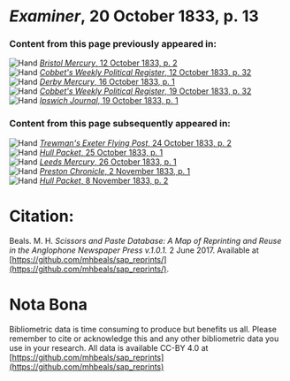 # *Examiner*, 20 October 1833, p. 13  
  
### Content from this page previously appeared in:  
![Hand](http://scissorsandpaste.net/wp-content/uploads/2017/06/smallhandpointer.png) [*Bristol Mercury*, 12 October 1833, p. 2](https://mhbeals.github.io/sap_html/Bristol-Mercury/Bristol-Mercury-12-October-1833-p-2)  
![Hand](http://scissorsandpaste.net/wp-content/uploads/2017/06/smallhandpointer.png) [*Cobbet's Weekly Political Register*, 12 October 1833, p. 32](https://mhbeals.github.io/sap_html/Cobbet's-Weekly-Political-Register/Cobbet's-Weekly-Political-Register-12-October-1833-p-32)  
![Hand](http://scissorsandpaste.net/wp-content/uploads/2017/06/smallhandpointer.png) [*Derby Mercury*, 16 October 1833, p. 1](https://mhbeals.github.io/sap_html/Derby-Mercury/Derby-Mercury-16-October-1833-p-1)  
![Hand](http://scissorsandpaste.net/wp-content/uploads/2017/06/smallhandpointer.png) [*Cobbet's Weekly Political Register*, 19 October 1833, p. 32](https://mhbeals.github.io/sap_html/Cobbet's-Weekly-Political-Register/Cobbet's-Weekly-Political-Register-19-October-1833-p-32)  
![Hand](http://scissorsandpaste.net/wp-content/uploads/2017/06/smallhandpointer.png) [*Ipswich Journal*, 19 October 1833, p. 1](https://mhbeals.github.io/sap_html/Ipswich-Journal/Ipswich-Journal-19-October-1833-p-1)  
  
### Content from this page subsequently appeared in:  
![Hand](http://scissorsandpaste.net/wp-content/uploads/2017/06/smallhandpointer.png) [*Trewman's Exeter Flying Post*, 24 October 1833, p. 2](https://mhbeals.github.io/sap_html/Trewman's-Exeter-Flying-Post/Trewman's-Exeter-Flying-Post-24-October-1833-p-2)  
![Hand](http://scissorsandpaste.net/wp-content/uploads/2017/06/smallhandpointer.png) [*Hull Packet*, 25 October 1833, p. 1](https://mhbeals.github.io/sap_html/Hull-Packet/Hull-Packet-25-October-1833-p-1)  
![Hand](http://scissorsandpaste.net/wp-content/uploads/2017/06/smallhandpointer.png) [*Leeds Mercury*, 26 October 1833, p. 1](https://mhbeals.github.io/sap_html/Leeds-Mercury/Leeds-Mercury-26-October-1833-p-1)  
![Hand](http://scissorsandpaste.net/wp-content/uploads/2017/06/smallhandpointer.png) [*Preston Chronicle*, 2 November 1833, p. 1](https://mhbeals.github.io/sap_html/Preston-Chronicle/Preston-Chronicle-2-November-1833-p-1)  
![Hand](http://scissorsandpaste.net/wp-content/uploads/2017/06/smallhandpointer.png) [*Hull Packet*, 8 November 1833, p. 2](https://mhbeals.github.io/sap_html/Hull-Packet/Hull-Packet-8-November-1833-p-2)  


# Citation: 

Beals. M. H. *Scissors and Paste Database: A Map of Reprinting and Reuse in the Anglophone Newspaper Press v.1.0.1.* 2 June 2017. Available at [https://github.com/mhbeals/sap_reprints/](https://github.com/mhbeals/sap_reprints/). 

# Nota Bona

Bibliometric data is time consuming to produce but benefits us all. Please remember to cite or acknowledge this and any other bibliometric data you use in your research. All data is available CC-BY 4.0 at [https://github.com/mhbeals/sap_reprints](https://github.com/mhbeals/sap_reprints)